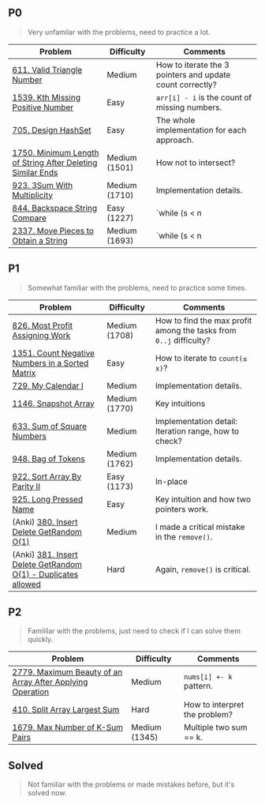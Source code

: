 ## P0
> Very unfamilar with the problems, need to practice a lot.

| Problem          | Difficulty | Comments |
|------------------|------------|----------|
|[611. Valid Triangle Number](../leetcode/611.valid-triangle-number.md)|Medium|How to iterate the 3 pointers and update count correctly?|
|[1539. Kth Missing Positive Number](../leetcode/1539.kth-missing-positive-number.md)|Easy| `arr[i] - i` is the count of missing numbers.|
|[705. Design HashSet](../leetcode/705.design-hashset.md)|Easy| The whole implementation for each approach. |
|[1750. Minimum Length of String After Deleting Similar Ends](../leetcode/1750.minimum-length-of-string-after-deleting-similar-ends.md)|Medium (1501)| How not to intersect? |
|[923. 3Sum With Multiplicity](../leetcode/923.3sum-with-multiplicity.md)|Medium (1710)| Implementation details. |
|[844. Backspace String Compare](../leetcode/844.backspace-string-compare.md)|Easy (1227)| `while (s < n || t < n)` |
|[2337. Move Pieces to Obtain a String](../leetcode/2337.move-pieces-to-obtain-a-string.md)|Medium (1693)| `while (s < n || t < n)` |

## P1
> Somewhat familiar with the problems, need to practice some times.

| Problem          | Difficulty | Comments |
|------------------|------------|----------|
|[826. Most Profit Assigning Work](../leetcode/826.most-profit-assigning-work.md)|Medium (1708)| How to find the max profit among the tasks from `0..j` difficulty?|
|[1351. Count Negative Numbers in a Sorted Matrix](../leetcode/1351.count-negative-numbers-in-a-sorted-matrix.md)|Easy| How to iterate to `count(≤ x)`? |
|[729. My Calendar I](../leetcode/729.my-calendar-i.md)|Medium| Implementation details. |
|[1146. Snapshot Array](../leetcode/1146.snapshot-array.md)|Medium (1770)| Key intuitions |
|[633. Sum of Square Numbers](../leetcode/633.sum-of-square-numbers.md)|Medium| Implementation detail: Iteration range, how to check? |
|[948. Bag of Tokens](../leetcode/948.bag-of-tokens.md)|Medium (1762)| Implementation details. |
|[922. Sort Array By Parity II](../leetcode/922.sort-array-by-parity-ii.md)|Easy (1173)| In-place |
|[925. Long Pressed Name](../leetcode/925.long-pressed-name.md)|Easy| Key intuition and how two pointers work. |
|(Anki) [380. Insert Delete GetRandom O(1)](../leetcode/380.insert-delete-getrandom-o1.md)|Medium| I made a critical mistake in the `remove()`. |
|(Anki) [381. Insert Delete GetRandom O(1) - Duplicates allowed](../leetcode/381.insert-delete-getrandom-o1-duplicates-allowed.md)|Hard| Again, `remove()` is critical. |

## P2
> Famililar with the problems, just need to check if I can solve them quickly.

| Problem          | Difficulty | Comments |
|------------------|------------|----------|
|[2779. Maximum Beauty of an Array After Applying Operation](../leetcode/2779.maximum-beauty-of-an-array-after-applying-operation.md)|Medium| `nums[i] +- k` pattern. |
|[410. Split Array Largest Sum](../leetcode/410.split-array-largest-sum.md)|Hard| How to interpret the problem?|
|[1679. Max Number of K-Sum Pairs](../leetcode/1679.max-number-of-k-sum-pairs.md)|Medium (1345)| Multiple two sum == k.

## Solved
> Not familiar with the problems or made mistakes before, but it's solved now.